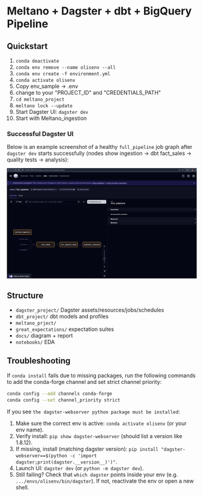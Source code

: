 
# Meltano + Dagster + dbt + BigQuery Pipeline

## Quickstart
1) `conda deactivate`
2) `conda env remove --name olisenv --all`
3) `conda env create -f environment.yml`
4) `conda activate olisenv`
5) Copy env_sample -> .env
6) change to your "PROJECT_ID" and "CREDENTIALS_PATH"
7) `cd meltano_project`
8) `meltano lock --update`
9) Start Dagster UI: `dagster dev`
10) Start with Meltano_ingestion

### Successful Dagster UI
Below is an example screenshot of a healthy `full_pipeline` job graph after `dagster dev` starts successfully (nodes show ingestion -> dbt fact_sales -> quality tests -> analysis):

![Dagster full_pipeline success](docs/screenshot_full_pipeline.png)


## Structure
- `dagster_project/` Dagster assets/resources/jobs/schedules
- `dbt_project/` dbt models and profiles
- `meltano_prject/` 
- `great_expectations/` expectation suites
- `docs/` diagram + report
- `notebooks/` EDA


## Troubleshooting
If `conda install` fails due to missing packages, run the following commands to add the conda-forge channel and set strict channel priority:

```bash
conda config --add channels conda-forge
conda config --set channel_priority strict
```

If you see `the dagster-webserver python package must be installed`:
1. Make sure the correct env is active: `conda activate olisenv` (or your env name).
2. Verify install: `pip show dagster-webserver` (should list a version like 1.8.12).
3. If missing, install (matching dagster version): `pip install "dagster-webserver==$(python -c 'import dagster;print(dagster.__version__)')"`.
4. Launch UI: `dagster dev` (or `python -m dagster dev`).
5. Still failing? Check that `which dagster` points inside your env (e.g. `.../envs/olisenv/bin/dagster`). If not, reactivate the env or open a new shell.

